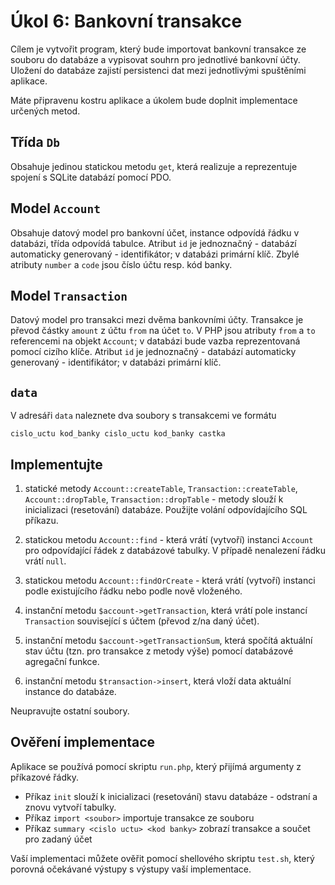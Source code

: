 # Úkol 6: Bankovní transakce

Cílem je vytvořit program, který bude importovat bankovní transakce ze souboru do databáze
a vypisovat souhrn pro jednotlivé bankovní účty. Uložení do databáze zajistí persistenci dat
mezi jednotlivými spuštěními aplikace.

Máte připravenu kostru aplikace a úkolem bude doplnit implementace určených metod.

## Třída `Db`

Obsahuje jedinou statickou metodu `get`, která realizuje a reprezentuje spojení s SQLite databází pomocí PDO.

## Model `Account`

Obsahuje datový model pro bankovní účet, instance odpovídá řádku v databázi, třída odpovídá tabulce.
Atribut `id` je jednoznačný - databází automaticky generovaný - identifikátor; v databázi primární klíč.
Zbylé atributy `number` a `code` jsou číslo účtu resp. kód banky.
 
## Model `Transaction`

Datový model pro transakci mezi dvěma bankovními účty. Transakce je převod částky `amount` z účtu `from` na účet `to`.
V PHP jsou atributy `from` a `to` referencemi na objekt `Account`; v databázi bude vazba reprezentovaná pomocí cizího klíče.
Atribut `id` je jednoznačný - databází automaticky generovaný - identifikátor; v databázi primární klíč.

## `data`
V adresáři `data` naleznete dva soubory s transakcemi ve formátu
```
cislo_uctu kod_banky cislo_uctu kod_banky castka
``` 

## Implementujte

1. statické metody `Account::createTable`, `Transaction::createTable`, `Account::dropTable`, `Transaction::dropTable` -
metody slouží k inicializaci (resetování) databáze. Použijte volání odpovídajícího SQL příkazu.

1. statickou metodu `Account::find` - která vrátí (vytvoří) instanci `Account` pro odpovídající řádek
 z databázové tabulky. V případě nenalezení řádku vrátí `null`.

1. statickou metodu `Account::findOrCreate` - která vrátí (vytvoří) instanci podle existujícího řádku
nebo podle nově vloženého.

1. instanční metodu `$account->getTransaction`, která vrátí pole instancí `Transaction` související s účtem
(převod z/na daný účet).

1. instanční metodu `$account->getTransactionSum`, která spočítá aktuální stav účtu (tzn. pro transakce z metody výše)
pomocí databázové agregační funkce.

1. instanční metodu `$transaction->insert`, která vloží data aktuální instance do databáze.

Neupravujte ostatní soubory.

## Ověření implementace

Aplikace se používá pomocí skriptu `run.php`, který přijímá argumenty z příkazové řádky.
- Příkaz `init` slouží k inicializaci (resetování) stavu databáze - odstraní a znovu vytvoří tabulky.
- Příkaz `import <soubor>` importuje transakce ze souboru
- Příkaz `summary <cislo uctu> <kod banky>` zobrazí transakce a součet pro zadaný účet

Vaší implementaci můžete ověřit pomocí shellového skriptu `test.sh`, který porovná očekávané výstupy s výstupy vaší
implementace. 
